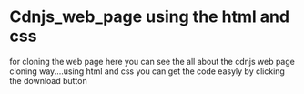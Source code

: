    # Cdnjs_web_page using the html and css  
 for cloning the web page 
here you can see the all about the cdnjs web page cloning way....using html and css
 you can get the code easyly by clicking the download button
